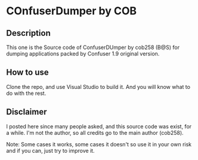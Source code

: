 COnfuserDumper by COB
=====================

Description
-----------
This one is the Source code of ConfuserDUmper by cob258 (B@S) for dumping applications packed by Confuser 1.9 original version.

How to use
----------

Clone the repo, and use Visual Studio to build it. And you will know what to do with the rest.

Disclaimer
----------
I posted here since many people asked, and this source code was exist, for a while. I'm not the author, so all credits go to the main author (cob258).

Note: Some cases it works, some cases it doesn't so use it in your own risk and if you can, just try to improve it.
